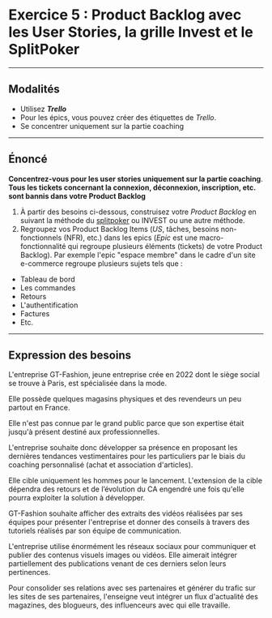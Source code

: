 # Exercice 5 : Product Backlog avec les User Stories, la grille Invest et le SplitPoker

---

## Modalités

- Utilisez ***Trello***
- Pour les épics, vous pouvez créer des étiquettes de *Trello*.
- Se concentrer uniquement sur la partie coaching

---

## Énoncé

**Concentrez-vous pour les user stories uniquement sur la partie coaching**.
**Tous les tickets concernant la connexion, déconnexion, inscription, etc. sont bannis dans votre Product Backlog**
1. À partir des besoins ci-dessous, construisez votre *Product Backlog* en suivant la méthode du [splitpoker](../ressources/us/splitpoker.pdf) ou INVEST ou une autre méthode.
2. Regroupez vos Product Backlog Items (*US*, tâches, besoins non-fonctionnels (NFR), etc.) dans les epics (*Epic* est une macro-fonctionnalité qui regroupe plusieurs éléments (tickets) de votre Product Backlog).
Par exemple l'epic "espace membre" dans le cadre d'un site e-commerce regroupe plusieurs sujets tels que :
- Tableau de bord
- Les commandes
- Retours
- L'authentification
- Factures
- Etc.

---

## Expression des besoins

L'entreprise GT-Fashion, jeune entreprise crée en 2022 dont le siège social se trouve à Paris, est spécialisée dans la mode.

Elle possède quelques magasins physiques et des revendeurs un peu partout en France.

Elle n'est pas connue par le grand public parce que son expertise était jusqu'à présent destiné aux professionnelles.

L'entreprise souhaite donc développer sa présence en proposant les dernières tendances vestimentaires pour les particuliers par le biais du coaching personnalisé (achat et association d'articles).

Elle cible uniquement les hommes pour le lancement. L'extension de la cible dépendra des retours et de l’évolution du CA engendré une fois qu'elle pourra exploiter la solution à développer.

GT-Fashion souhaite afficher des extraits des vidéos réalisées par ses équipes pour présenter l'entreprise et donner des conseils à travers des tutoriels réalisés par son équipe de communication.

L'entreprise utilise énormément les réseaux sociaux pour communiquer et publier des contenus visuels images ou vidéos. 
Elle aimerait intégrer partiellement des publications venant de ces derniers selon leurs pertinences.

Pour consolider ses relations avec ses partenaires et générer du trafic sur les sites de ses partenaires, l'enseigne veut intégrer un flux d'actualité des magazines, des blogueurs, des influenceurs avec qui elle travaille.
